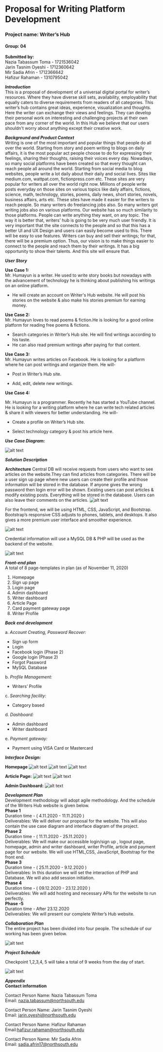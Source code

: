 # Proposal for Writing Platform Development
### Project name: Writer’s Hub 
#### Group: 04

**Submitted by:**\
Nazia Tabassum Toma - 1721536042\
Jarin Tasnim Oyeshi - 1712360642\
Mir Sadia Afrin - 1712366642\
Hafizur Rahaman - 1310795042

***Introduction***\
This is a proposal of development of a universal digital portal for writer’s resources. Where they have diverse skill sets, availability, employability that equally caters to diverse requirements from readers of all categories. This writer’s hub contains great ideas, experience, visualization and thoughts. Here the writer can exchange their views and feelings. They can develop their personal work on interesting and challenging projects at their own pace from any corner of the world. In this Hub we believe that our users shouldn't worry about anything except their creative work.

***Background and Product Context***<br/>
Writing is one of the most important and popular things that people do all over the world. Starting from story and poem writing to blogs on daily affairs, it is the most popular act people choose to do for expressing their feelings, sharing their thoughts, raising their voices every day. Nowadays, so many social platforms have been created so that every thought can reach people all around the world.
Starting from social media to blog websites, people write a lot daily about their daily and social lives. Sites like medium.com, wattpat.com, fictionpress.com etc. These sites are very popular for writers all over the world right now. Millions of people write posts everyday on those sites on various topics like daily affairs, fictions, science, math, technology, stories, poems, daily news, short stories, novels, business affairs, arts etc. These sites have made it easier for the writers to reach people. So many writers do freelancing jobs also. So many writers got writing jobs also on various platforms.
Our website has so much similarity to those platforms. People can write anything they want, on any topic. The way it is better that, writers’ hub is going to be very much user friendly. It is very important that the site connects to the people and so that this has a better UI and UX Design and users can easily become used to this. There will be easy to use features. Writers can buy and sell their writings; for that, there will be a premium option.
Thus, our vision is to make things easier to connect to the people and reach them by their writings. It has a big opportunity to show their talents. And this site will ensure that.

***User Story***

**Use Case 1:**\
Mr. Humayun is a writer. He used to write story books but nowadays with the advancement of technology he is thinking about publishing his writings on an online platform.
- He will create an account on Writer's Hub website. He will post his stories on the website & also make his stories premium for earning money. 

**Use Case 2:**\
Mr. Humayun loves to read poems & fiction.He is looking for a good online platform for reading free poems & fictions. 

- Search categories in Writer’s Hub site. He will find writings according to his taste.
- He can also read premium writings after paying for that content.

**Use Case 3:**\
Mr. Humayun writes articles on Facebook. He is looking for a platform where he can post writings and organize them. He will-

- Post in Writer’s Hub site.

- Add, edit, delete new writings.

**Use Case 4:**

Mr. Humayun is a programmer. Recently he has started a YouTube channel. He is looking for a writing platform where he can write tech related articles & share it with viewers for better understanding. He will- 

- Create a profile on Writer’s Hub site.

- Select technology category & post his article here.

***Use Case Diagram:***


![alt text](https://raw.githubusercontent.com/NaziaToma/Writer_Hub-CSE482/main/Images/final.png)

***Solution Description***

**Architecture**
Central DB will receive requests from users who want to see articles on the website.They can find articles from categories. There will be a user sign up page where new users can create their profile and those information will be stored in the database. If anyone gives the wrong password then login error will be shown. Existing users can post articles & modify existing posts. Everything will be stored in the database. Users can also leave their comments on the articles. 
![alt text](https://raw.githubusercontent.com/NaziaToma/Writer_Hub-CSE482/main/Images/system%20architecture.jpg)

For the frontend, we will be using HTML, CSS, JavaScript, and Bootstrap. Bootstrap’s responsive CSS adjusts to phones, tablets, and desktops.  It also gives a more premium user interface and smoother experience.

![alt text](https://raw.githubusercontent.com/NaziaToma/Writer_Hub-CSE482/main/Images/logo1.jpg)

Credential information will use a MySQL DB & PHP will be used as the backend of the website.

![alt text](https://raw.githubusercontent.com/NaziaToma/Writer_Hub-CSE482/main/Images/logo2.jpg)

***Front-end plan***<br/>
A total of 8 page-templates in plan (as of November 11, 2020)
1. Homepage
2. Sign up page
3. Login page
4. Admin dashboard
5. Writer dashboard
6. Article Page
7. Card payment gateway page
8. Writer Profile 

***Back end development*** <br/>

a. *Account Creating, Password Recover:*
- Sign up form
- Login
- Facebook login (Phase 2)
- Google login (Phase 2)
- Forgot Password
- MySQL Database

b. *Profile Management:*
- Writers’ Profile

c. *Searching facility:*
- Category based
      
d. *Dashboard:*
- Admin dashboard
- Writer dashboard 

e. *Payment gateway:* 
- Payment using VISA Card or Mastercard

***Interface Design:***

**Homepage**
![alt text](https://raw.githubusercontent.com/NaziaToma/Writer_Hub-CSE482/main/Images/1.PNG)
![alt text](https://raw.githubusercontent.com/NaziaToma/Writer_Hub-CSE482/main/Images/2.PNG)
![alt text](https://raw.githubusercontent.com/NaziaToma/Writer_Hub-CSE482/main/Images/3.PNG)

**Article Page:**
![alt text](https://raw.githubusercontent.com/NaziaToma/Writer_Hub-CSE482/main/Images/4.PNG)
![alt text](https://raw.githubusercontent.com/NaziaToma/Writer_Hub-CSE482/main/Images/6.PNG)

**Admin Dashboard:**
![alt text](https://raw.githubusercontent.com/NaziaToma/Writer_Hub-CSE482/main/Images/5.PNG)

***Development Plan*** <br/>
Development methodology will adopt agile methodology. And the schedule of the Writers Hub website  is given below.   
**Phase 1**<br/>
Duration time - ( 4.11.2020 -  11.11.2020 )\
Deliverables: We will deliver our proposal for the website. This will also contain the use case diagram and interface diagram of the project.\
**Phase 2**<br/>
Duration time - ( 11.11.2020 -  25.11.2020 )\
Deliverables:  We will make our accessible login/sign up , logout page, homepage, admin and writer dashboard, writer Profile, article and payment page for our website. We will use HTML,CSS, JavaScript, Bootstrap for the front end.\
**Phase 3**<br/>
Duration time - ( 25.11.2020 -  9.12.2020 )\
Deliverables:  In this duration we will set the interaction of PHP and Database. We will also add session initiation.\
**Phase 4**<br/>
Duration time - ( 09.12.2020 -  23.12.2020 )\
Deliverables:  We will add hosting and necessary APIs  for the website to run perfectly.\
**Phase -5**<br/>
Duration time - After 23.12.2020\
Deliverables:  We will present our complete Writer’s Hub website.

***Collaboration Plan***<br/>
The entire project has been divided into four people. The schedule of our working has been given below. 

![alt text](https://raw.githubusercontent.com/NaziaToma/Writer_Hub-CSE482/main/Images/Collaboration%20plan.png)



***Project Schedule***

Checkpoint 1,2,3,4, 5 will take a total of 9 weeks from the day of start. 

![alt text](https://raw.githubusercontent.com/NaziaToma/Writer_Hub-CSE482/main/Images/Project%20Schedule.jpg)


***Appendix***<br/>
**Contact information**<br/>

Contact Person Name: Nazia Tabassum Toma<br/>
Email: nazia.tabassum@northsouth.edu<br/>


Contact Person Name: Jarin Tasnim Oyeshi<br/>
Email: jarin.oyeshi@northsouth.edu<br/>


Contact Person Name: Hafizur Rahaman<br/>
Email:hafizur.rahaman@northsouth.edu<br/>


Contact Person Name: Mir Sadia Afrin<br/>
Email: sadia.afrin17@northsouth.edu<br/>










